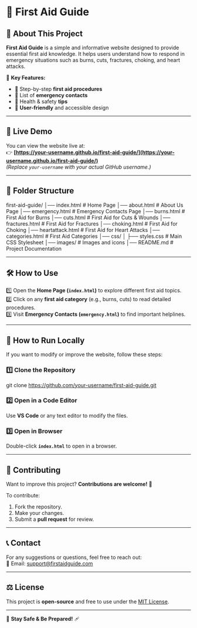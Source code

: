 # 🏥 First Aid Guide  

## 📌 About This Project  
**First Aid Guide** is a simple and informative website designed to provide essential first aid knowledge. It helps users understand how to respond in emergency situations such as burns, cuts, fractures, choking, and heart attacks.  

🌟 **Key Features:**  
- 📖 Step-by-step **first aid procedures**  
- 🚨 List of **emergency contacts**  
- 🏥 Health & safety **tips**  
- 📢 **User-friendly** and accessible design  

---

## 🔗 Live Demo  
You can view the website live at:  
👉 **[https://your-username.github.io/first-aid-guide/](https://your-username.github.io/first-aid-guide/)**  
*(Replace `your-username` with your actual GitHub username.)*  

---

## 📁 Folder Structure  
first-aid-guide/ │── index.html # Home Page │── about.html # About Us Page │── emergency.html # Emergency Contacts Page │── burns.html # First Aid for Burns │── cuts.html # First Aid for Cuts & Wounds │── fractures.html # First Aid for Fractures │── choking.html # First Aid for Choking │── heartattack.html # First Aid for Heart Attacks │── categories.html # First Aid Categories │── css/ │ ├── styles.css # Main CSS Stylesheet │── images/ # Images and icons │── README.md # Project Documentation


---

## 🛠️ How to Use  
1️⃣ Open the **Home Page (`index.html`)** to explore different first aid topics.  
2️⃣ Click on any **first aid category** (e.g., burns, cuts) to read detailed procedures.  
3️⃣ Visit **Emergency Contacts (`emergency.html`)** to find important helplines.  

---

## 🚀 How to Run Locally  
If you want to modify or improve the website, follow these steps:  

### 1️⃣ Clone the Repository  
git clone https://github.com/your-username/first-aid-guide.git


### 2️⃣ Open in a Code Editor  
Use **VS Code** or any text editor to modify the files.  

### 3️⃣ Open in Browser  
Double-click **`index.html`** to open in a browser.  

---

## 🤝 Contributing  
Want to improve this project? **Contributions are welcome!** 🎉  

To contribute:  
1. Fork the repository.  
2. Make your changes.  
3. Submit a **pull request** for review.  

---

## 📞 Contact  
For any suggestions or questions, feel free to reach out:  
📧 Email: [support@firstaidguide.com](mailto:support@firstaidguide.com)  

---

## ⚖️ License  
This project is **open-source** and free to use under the [MIT License](LICENSE).  

---

🚀 **Stay Safe & Be Prepared!** 🩹  
